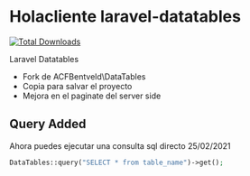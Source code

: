 Holacliente laravel-datatables
==============================

[![Total Downloads](https://img.shields.io/packagist/dt/guzzlehttp/guzzle.svg?style=flat-square)](https://packagist.org/packages/holacliente/laravel-datatables)

Laravel Datatables

- Fork de ACFBentveld\DataTables
- Copia para salvar el proyecto
- Mejora en el paginate del server side

## Query Added

Ahora puedes ejecutar una consulta sql directo 25/02/2021


```php
DataTables::query("SELECT * from table_name")->get();
```
